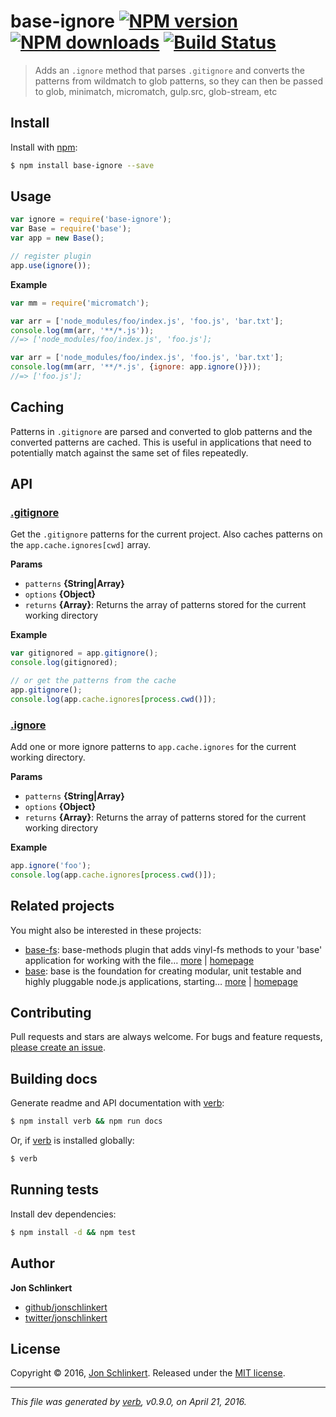 # base-ignore [![NPM version](https://img.shields.io/npm/v/base-ignore.svg?style=flat)](https://www.npmjs.com/package/base-ignore) [![NPM downloads](https://img.shields.io/npm/dm/base-ignore.svg?style=flat)](https://npmjs.org/package/base-ignore) [![Build Status](https://img.shields.io/travis/node-base/base-ignore.svg?style=flat)](https://travis-ci.org/node-base/base-ignore)

> Adds an `.ignore` method that parses `.gitignore` and converts the patterns from wildmatch to glob patterns, so they can then be passed to glob, minimatch, micromatch, gulp.src, glob-stream, etc

## Install

Install with [npm](https://www.npmjs.com/):

```sh
$ npm install base-ignore --save
```

## Usage

```js
var ignore = require('base-ignore');
var Base = require('base');
var app = new Base();

// register plugin
app.use(ignore());
```

**Example**

```js
var mm = require('micromatch');

var arr = ['node_modules/foo/index.js', 'foo.js', 'bar.txt'];
console.log(mm(arr, '**/*.js'));
//=> ['node_modules/foo/index.js', 'foo.js'];

var arr = ['node_modules/foo/index.js', 'foo.js', 'bar.txt'];
console.log(mm(arr, '**/*.js', {ignore: app.ignore()}));
//=> ['foo.js'];
```

## Caching

Patterns in `.gitignore` are parsed and converted to glob patterns and the converted patterns are cached. This is useful in applications that need to potentially match against the same set of files repeatedly.

## API

### [.gitignore](index.js#L49)

Get the `.gitignore` patterns for the current project. Also caches patterns on the `app.cache.ignores[cwd]` array.

**Params**

* `patterns` **{String|Array}**
* `options` **{Object}**
* `returns` **{Array}**: Returns the array of patterns stored for the current working directory

**Example**

```js
var gitignored = app.gitignore();
console.log(gitignored);

// or get the patterns from the cache
app.gitignore();
console.log(app.cache.ignores[process.cwd()]);
```

### [.ignore](index.js#L78)

Add one or more ignore patterns to `app.cache.ignores` for the current working directory.

**Params**

* `patterns` **{String|Array}**
* `options` **{Object}**
* `returns` **{Array}**: Returns the array of patterns stored for the current working directory

**Example**

```js
app.ignore('foo');
console.log(app.cache.ignores[process.cwd()]);
```

## Related projects

You might also be interested in these projects:

* [base-fs](https://www.npmjs.com/package/base-fs): base-methods plugin that adds vinyl-fs methods to your 'base' application for working with the file… [more](https://www.npmjs.com/package/base-fs) | [homepage](https://github.com/node-base/base-fs)
* [base](https://www.npmjs.com/package/base): base is the foundation for creating modular, unit testable and highly pluggable node.js applications, starting… [more](https://www.npmjs.com/package/base) | [homepage](https://github.com/node-base/base)

## Contributing

Pull requests and stars are always welcome. For bugs and feature requests, [please create an issue](https://github.com/jonschlinkert/base-ignore/issues/new).

## Building docs

Generate readme and API documentation with [verb](https://github.com/verbose/verb):

```sh
$ npm install verb && npm run docs
```

Or, if [verb](https://github.com/verbose/verb) is installed globally:

```sh
$ verb
```

## Running tests

Install dev dependencies:

```sh
$ npm install -d && npm test
```

## Author

**Jon Schlinkert**

* [github/jonschlinkert](https://github.com/jonschlinkert)
* [twitter/jonschlinkert](http://twitter.com/jonschlinkert)

## License

Copyright © 2016, [Jon Schlinkert](https://github.com/jonschlinkert).
Released under the [MIT license](https://github.com/node-base/base-ignore/blob/master/LICENSE).

***

_This file was generated by [verb](https://github.com/verbose/verb), v0.9.0, on April 21, 2016._